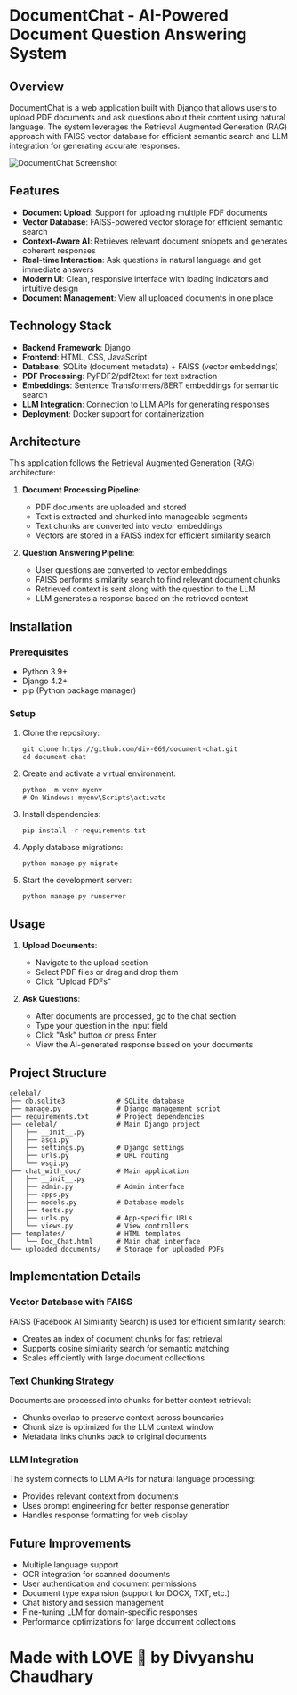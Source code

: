 # DocumentChat - AI-Powered Document Question Answering System

## Overview

DocumentChat is a web application built with Django that allows users to upload PDF documents and ask questions about their content using natural language. The system leverages the Retrieval Augmented Generation (RAG) approach with FAISS vector database for efficient semantic search and LLM integration for generating accurate responses.

![DocumentChat Screenshot](https://via.placeholder.com/800x400?text=DocumentChat+Screenshot)

## Features

- **Document Upload**: Support for uploading multiple PDF documents
- **Vector Database**: FAISS-powered vector storage for efficient semantic search
- **Context-Aware AI**: Retrieves relevant document snippets and generates coherent responses
- **Real-time Interaction**: Ask questions in natural language and get immediate answers
- **Modern UI**: Clean, responsive interface with loading indicators and intuitive design
- **Document Management**: View all uploaded documents in one place

## Technology Stack

- **Backend Framework**: Django
- **Frontend**: HTML, CSS, JavaScript
- **Database**: SQLite (document metadata) + FAISS (vector embeddings)
- **PDF Processing**: PyPDF2/pdf2text for text extraction
- **Embeddings**: Sentence Transformers/BERT embeddings for semantic search
- **LLM Integration**: Connection to LLM APIs for generating responses
- **Deployment**: Docker support for containerization

## Architecture

This application follows the Retrieval Augmented Generation (RAG) architecture:

1. **Document Processing Pipeline**:
   - PDF documents are uploaded and stored
   - Text is extracted and chunked into manageable segments
   - Text chunks are converted into vector embeddings
   - Vectors are stored in a FAISS index for efficient similarity search

2. **Question Answering Pipeline**:
   - User questions are converted to vector embeddings
   - FAISS performs similarity search to find relevant document chunks
   - Retrieved context is sent along with the question to the LLM
   - LLM generates a response based on the retrieved context

## Installation

### Prerequisites

- Python 3.9+
- Django 4.2+
- pip (Python package manager)

### Setup

1. Clone the repository:
   ```
   git clone https://github.com/div-069/document-chat.git
   cd document-chat
   ```

2. Create and activate a virtual environment:
   ```
   python -m venv myenv
   # On Windows: myenv\Scripts\activate
   ```

3. Install dependencies:
   ```
   pip install -r requirements.txt
   ```

4. Apply database migrations:
   ```
   python manage.py migrate
   ```

5. Start the development server:
   ```
   python manage.py runserver
   ```


## Usage

1. **Upload Documents**:
   - Navigate to the upload section
   - Select PDF files or drag and drop them
   - Click "Upload PDFs"

2. **Ask Questions**:
   - After documents are processed, go to the chat section
   - Type your question in the input field
   - Click "Ask" button or press Enter
   - View the AI-generated response based on your documents

## Project Structure

```
celebal/
├── db.sqlite3             # SQLite database
├── manage.py              # Django management script
├── requirements.txt       # Project dependencies
├── celebal/               # Main Django project
│   ├── __init__.py
│   ├── asgi.py
│   ├── settings.py        # Django settings
│   ├── urls.py            # URL routing
│   └── wsgi.py
├── chat_with_doc/         # Main application
│   ├── __init__.py
│   ├── admin.py           # Admin interface
│   ├── apps.py
│   ├── models.py          # Database models
│   ├── tests.py
│   ├── urls.py            # App-specific URLs
│   └── views.py           # View controllers
├── templates/             # HTML templates
│   └── Doc_Chat.html      # Main chat interface
└── uploaded_documents/    # Storage for uploaded PDFs
```

## Implementation Details

### Vector Database with FAISS

FAISS (Facebook AI Similarity Search) is used for efficient similarity search:
- Creates an index of document chunks for fast retrieval
- Supports cosine similarity search for semantic matching
- Scales efficiently with large document collections

### Text Chunking Strategy

Documents are processed into chunks for better context retrieval:
- Chunks overlap to preserve context across boundaries
- Chunk size is optimized for the LLM context window
- Metadata links chunks back to original documents

### LLM Integration

The system connects to LLM APIs for natural language processing:
- Provides relevant context from documents
- Uses prompt engineering for better response generation
- Handles response formatting for web display


## Future Improvements

- Multiple language support
- OCR integration for scanned documents
- User authentication and document permissions
- Document type expansion (support for DOCX, TXT, etc.)
- Chat history and session management
- Fine-tuning LLM for domain-specific responses
- Performance optimizations for large document collections

# Made with LOVE 💓 by Divyanshu Chaudhary
